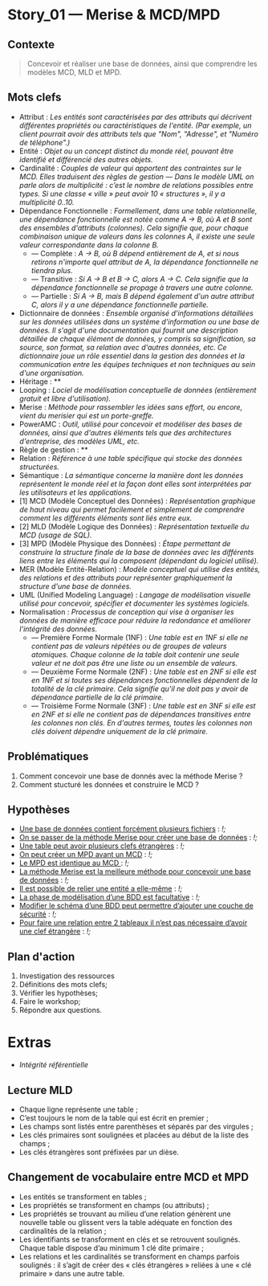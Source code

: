 <link rel="stylesheet" href="../../stylesheet.css">

# Story_01 — Merise & MCD/MPD

## Contexte
> Concevoir et réaliser une base de données, ainsi que comprendre les modèles MCD, MLD et MPD.

## Mots clefs
- <def-of>Attribut</def-of> : *Les entités sont caractérisées par des attributs qui décrivent différentes propriétés ou caractéristiques de l'entité. (Par exemple, un client pourrait avoir des attributs tels que "Nom", "Adresse", et "Numéro de téléphone".)*
- <def-of>Entité</def-of> : *Objet ou un concept distinct du monde réel, pouvant être identifié et différencié des autres objets.*
- <def-of>Cardinalité</def-of> : *Couples de valeur qui apportent des contraintes sur le MCD. Elles traduisent des règles de gestion — Dans le modèle UML on parle alors de multiplicité : c’est le nombre de relations possibles entre types. Si une classe « ville » peut avoir 10 « structures », il y a multiplicité 0..10.*
- <def-of>Dépendance Fonctionnelle</def-of> : *Formellement, dans une table relationnelle, une dépendance fonctionnelle est notée comme A → B, où A et B sont des ensembles d'attributs (colonnes). Cela signifie que, pour chaque combinaison unique de valeurs dans les colonnes A, il existe une seule valeur correspondante dans la colonne B.*
    - <def-of>— Complète</def-of> : *A → B, où B dépend entièrement de A, et si nous retirons n'importe quel attribut de A, la dépendance fonctionnelle ne tiendra plus.*
    - <def-of>— Transitive</def-of> : *Si A → B et B → C, alors A → C. Cela signifie que la dépendance fonctionnelle se propage à travers une autre colonne.*
    - <def-of>— Partielle</def-of> : *Si A → B, mais B dépend également d'un autre attribut C, alors il y a une dépendance fonctionnelle partielle.*
- <def-of>Dictionnaire de données</def-of> : *Ensemble organisé d'informations détaillées sur les données utilisées dans un système d'information ou une base de données. Il s'agit d'une documentation qui fournit une description détaillée de chaque élément de données, y compris sa signification, sa source, son format, sa relation avec d'autres données, etc. Ce dictionnaire joue un rôle essentiel dans la gestion des données et la communication entre les équipes techniques et non techniques au sein d'une organisation.*
- <def-of>Héritage</def-of> : **
- <def-of>Looping</def-of> : *Lociel de modélisation conceptuelle de données (*entièrement gratuit et libre d'utilisation*).*
- <def-of>Merise</def-of> : *Méthode pour rassembler les idées sans effort, ou encore, vient du merisier qui est un porte-greffe.*
- <def-of>PowerAMC</def-of> : *Outil, utilisé pour concevoir et modéliser des bases de données, ainsi que d'autres éléments tels que des architectures d'entreprise, des modèles UML, etc.*
- <def-of>Règle de gestion</def-of> : **
- <def-of>Relation</def-of> : *Référence à une table spécifique qui stocke des données structurées.*
- <def-of>Sémantique</def-of> : *La sémantique concerne la manière dont les données représentent le monde réel et la façon dont elles sont interprétées par les utilisateurs et les applications.*
- <def-of>[1] MCD (Modèle Conceptuel des Données)</def-of> : *Représentation graphique de haut niveau qui permet facilement et simplement de comprendre comment les différents éléments sont liés entre eux.*
- <def-of>[2] MLD (Modèle Logique des Données)</def-of> : *Représentation textuelle du MCD (*usage de SQL*).*
- <def-of>[3] MPD (Modèle Physique des Données)</def-of> : *Étape permettant de construire la structure finale de la base de données avec les différents liens entre les éléments qui la composent (*dépendant du logiciel utilisé*).*
- <def-of>MER (Modèle Entité-Relation)</def-of> : *Modèle conceptuel qui utilise des entités, des relations et des attributs pour représenter graphiquement la structure d'une base de données.*
- <def-of>UML (Unified Modeling Language)</def-of> : *Langage de modélisation visuelle utilisé pour concevoir, spécifier et documenter les systèmes logiciels.*
- <def-of>Normalisation</def-of> : *Processus de conception qui vise à organiser les données de manière efficace pour réduire la redondance et améliorer l'intégrité des données.*
    - <def-of>— Première Forme Normale (1NF)</def-of> : *Une table est en 1NF si elle ne contient pas de valeurs répétées ou de groupes de valeurs atomiques. Chaque colonne de la table doit contenir une seule valeur et ne doit pas être une liste ou un ensemble de valeurs.*
    - <def-of>— Deuxième Forme Normale (2NF)</def-of> : *Une table est en 2NF si elle est en 1NF et si toutes ses dépendances fonctionnelles dépendent de la totalité de la clé primaire. Cela signifie qu'il ne doit pas y avoir de dépendance partielle de la clé primaire.*
    - <def-of>— Troisième Forme Normale (3NF)</def-of> : *Une table est en 3NF si elle est en 2NF et si elle ne contient pas de dépendances transitives entre les colonnes non clés. En d'autres termes, toutes les colonnes non clés doivent dépendre uniquement de la clé primaire.*

## Problématiques
1. Comment concevoir une base de donnés avec la méthode Merise ?
1. Comment stucturé les données et construire le MCD ?

## Hypothèses
- <u>Une base de données contient forcément plusieurs fichiers</u> <h-t/> : *!;*
- <u>On se passer de la méthode Merise pour créer une base de données</u> <h-t/> : *!;*
- <u>Une table peut avoir plusieurs clefs étrangères</u> <h-t/> : *!;*
- <u>On peut créer un MPD avant un MCD</u> <h-t/> : *!;*
- <u>Le MPD est identique au MCD </u> <h-t/> : *!;*
- <u>La méthode Merise est la meilleure méthode pour concevoir une base de données</u> <h-t/> : *!;*
- <u>Il est possible de relier une entité a elle-même</u> <h-t/> : *!;*
- <u>La phase de modélisation d’une BDD est facultative</u> <h-t/> : *!;*
- <u>Modifier le schéma d’une BDD peut permettre d’ajouter une couche de sécurité</u> <h-t/> : *!;*
- <u>Pour faire une relation entre 2 tableaux il n’est pas nécessaire d’avoir une clef étrangère</u> <h-t/> : *!;*

## Plan d'action
1. Investigation des ressources
1. Définitions des mots clefs;
1. Vérifier les hypothèses;
1. Faire le workshop;
1. Répondre aux questions.

# Extras
- *Intégrité référentielle*

## Lecture MLD
- Chaque ligne représente une table ;
- C’est toujours le nom de la table qui est écrit en premier ;
- Les champs sont listés entre parenthèses et séparés par des virgules ;
- Les clés primaires sont soulignées et placées au début de la liste des champs ;
- Les clés étrangères sont préfixées par un dièse.

## Changement de vocabulaire entre MCD et MPD
- Les entités se transforment en tables ;
- Les propriétés se transforment en champs (ou attributs) ;
- Les propriétés se trouvant au milieu d’une relation génèrent une nouvelle table ou glissent vers la table adéquate en fonction des cardinalités de la relation ;
- Les identifiants se transforment en clés et se retrouvent soulignés. Chaque table dispose d’au minimum 1 clé dite primaire ;
- Les relations et les cardinalités se transforment en champs parfois soulignés : il s’agit de créer des « clés étrangères » reliées à une « clé primaire » dans une autre table.